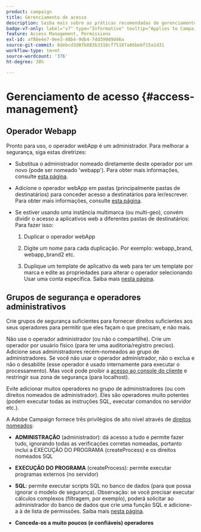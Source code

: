 ```yaml
---
product: campaign
title: Gerenciamento de acesso
description: Saiba mais sobre as práticas recomendadas de gerenciamento de acesso
badge-v7-only: label="v7" type="Informative" tooltip="Applies to Campaign Classic v7 only"
feature: Access Management, Permissions
exl-id: af88e4e7-0ee3-48b4-9db4-7dd390d9d46a
source-git-commit: 8debcd3d8fb883b3316cf75187a86bebf15a1d31
workflow-type: tm+mt
source-wordcount: '376'
ht-degree: 38%

---
```


# Gerenciamento de acesso {#access-management}



## Operador Webapp

Pronto para uso, o operador webApp é um administrador. Para melhorar a segurança, siga estas diretrizes:

* Substitua o administrador nomeado diretamente deste operador por um novo (pode ser nomeado &#39;webapp&#39;). Para obter mais informações, consulte [esta página](../../platform/using/access-management.md).

* Adicione o operador webApp em pastas (principalmente pastas de destinatários) para conceder acesso a destinatários para ler/escrever. Para obter mais informações, consulte [esta página](../../platform/using/access-management.md).

* Se estiver usando uma instância multimarca (ou multi-geo), convém dividir o acesso a aplicativos web a diferentes pastas de destinatários: Para fazer isso:

   1. Duplicar o operador webApp

   1. Digite um nome para cada duplicação. Por exemplo: webapp_brand, webapp_brand2 etc.

   1. Duplique um template de aplicativo da web para ter um template por marca e edite as propriedades para alterar o operador selecionando Usar uma conta específica.  Saiba mais [nesta página](../../web/using/defining-web-forms-properties.md).

## Grupos de segurança e operadores administrativos

Crie grupos de segurança suficientes para fornecer direitos suficientes aos seus operadores para permitir que eles façam o que precisam, e não mais.

Não use o operador administrador (ou não o compartilhe). Crie um operador por usuário físico (para ter uma auditoria/registro preciso). Adicione seus administradores recém-nomeados ao grupo de administradores. Se você não usar o operador administrador, não o exclua e não o desabilite (esse operador é usado internamente para executar o processamento). Mas você pode proibir a [acesso ao console do cliente](../../platform/using/access-management.md) e restringir sua zona de segurança (para localhost).

Evite adicionar muitos operadores no grupo de administradores (ou com direitos nomeados de administrador). Eles são operadores muito potentes (podem executar todas as instruções SQL, executar comandos no servidor etc.).

A Adobe Campaign fornece três privilégios de alto nível através de [direitos nomeados](../../platform/using/access-management.md#named-rights):

* **ADMINISTRAÇÃO** (administrador): dá acesso a tudo e permite fazer tudo, ignorando todas as verificações corretas nomeadas, portanto inclui a EXECUÇÃO DO PROGRAMA (createProcess) e os direitos nomeados SQL

* **EXECUÇÃO DO PROGRAMA** (createProcess): permite executar programas externos (no servidor)

* **SQL**: permite executar scripts SQL no banco de dados (para que possa ignorar o modelo de segurança). Observação: se você precisar executar cálculos complexos (filtragem, por exemplo), poderá solicitar ao administrador do banco de dados que crie uma função SQL e adicione-a à  de lista de permissões. Saiba mais [nesta página](../../installation/using/scripting-coding-guidelines.md).

* **Conceda-os a muito poucos (e confiáveis) operadores**
